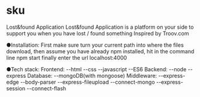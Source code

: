 # sku
Lost&found Application
Lost&found Application is a platform on your side to support you when you have lost / found something
Inspired by Troov.com

●Installation:
First make sure turn your current path into where the files download,
then assume you have already npm installed,
hit in the command line 
npm start
finally enter the url localhost:4000

●Tech stack:
Frontend:
--html 
--css 
--javascript 
--ES6
Backend:
--node 
--express
Database:
--mongoDB(with mongoose)
Middleware:
--express-edge
--body-parser
--express-fileupload
--connect-mongo
--express-session
--connect-flash



